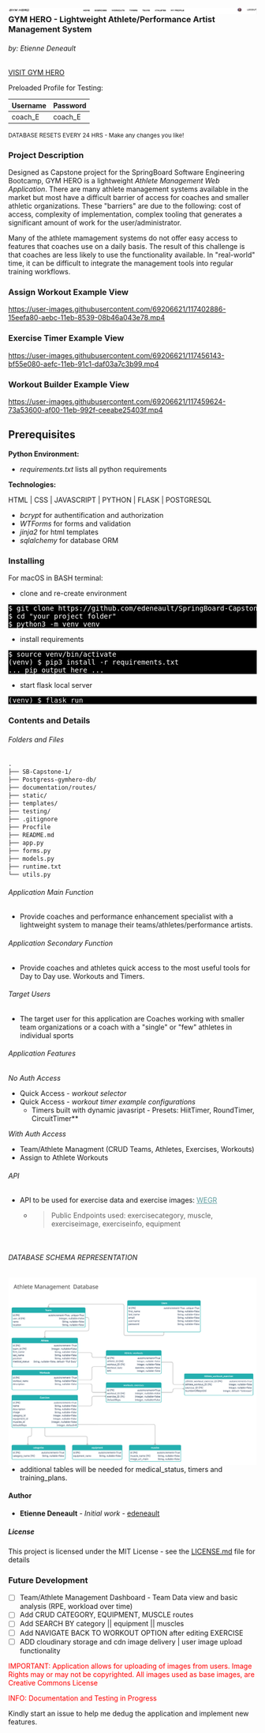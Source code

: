 <img src="./static/images/social-media-images/gym-hero-social-header.png"
     alt="DATABASE"
     style="float: left; margin-right: 10px;" />

### GYM HERO - Lightweight Athlete/Performance Artist Management System

###### by: Etienne Deneault

[VISIT GYM HERO](https://sb-gym-hero.herokuapp.com/)

Preloaded Profile for Testing:

| Username | Password |
| -------- | -------- |
| coach_E  | coach_E  |

<small>DATABASE RESETS EVERY 24 HRS - Make any changes you like!</small>

### Project Description

Designed as Capstone project for the SpringBoard Software Engineering Bootcamp, GYM HERO is a lightweight _Athlete Management Web Application_. There are many athlete management systems available in the market but most have a difficult barrier of access for coaches and smaller athletic organizations. These "barriers" are due to the following: cost of access, complexity of implementation, complex tooling that generates a significant amount of work for the user/administrator.

Many of the athlete mamagement systems do not offer easy access to features that coaches use on a daily basis. The result of this challenge is that coaches are less likely to use the functionality available. In "real-world" time, it can be difficult to integrate the management tools into regular training workflows.

### Assign Workout Example View

https://user-images.githubusercontent.com/69206621/117402886-15eefa80-aebc-11eb-8539-08b46a043e78.mp4

### Exercise Timer Example View

https://user-images.githubusercontent.com/69206621/117456143-bf55e080-aefc-11eb-91c1-daf03a7c3b99.mp4

### Workout Builder Example View

https://user-images.githubusercontent.com/69206621/117459624-73a53600-af00-11eb-992f-ceeabe25403f.mp4

## Prerequisites

**Python Environment:**

- _requirements.txt_ lists all python requirements

**Technologies:**

HTML | CSS | JAVASCRIPT | PYTHON | FLASK | POSTGRESQL

- _bcrypt_ for authentification and authorization
- _WTForms_ for forms and validation
- _jinja2_ for html templates
- _sqlalchemy_ for database ORM

### Installing

For macOS in BASH terminal:

- clone and re-create environment

<pre class="literal-block" style="background-color: black; color: white;">
$ <span class="cmd">git clone https://github.com/edeneault/SpringBoard-Capstone-1.git</span>
$ <span class="cmd">cd "your project folder"</span>
$ <span class="cmd">python3 -m venv venv</span>
</pre>
<div class="docutils container">

- install requirements

<pre class="literal-block" style="background-color: black; color: white;">
$ <span class="cmd">source venv/bin/activate</span>
(venv) $ <span class="cmd">pip3 install -r requirements.txt</span>
<span class="gray">... pip output here ...</span>
</pre>

- start flask local server

<pre class="literal-block" style="background-color: black; color: white;">
(venv) $ <span class="cmd">flask run</span>
</pre>

### Contents and Details

###### Folders and Files

```
.
├── SB-Capstone-1/
├── Postgress-gymhero-db/
├── documentation/routes/
├── static/
├── templates/
├── testing/
├── .gitignore
├── Procfile
├── README.md
├── app.py
├── forms.py
├── models.py
├── runtime.txt
└── utils.py

```

###### Application Main Function

- Provide coaches and performance enhancement specialist with a lightweight system to manage their teams/athletes/performance artists.

###### Application Secondary Function

- Provide coaches and athletes quick access to the most useful tools for Day to Day use. Workouts and Timers.

###### Target Users

- The target user for this application are Coaches working with smaller team organizations or a coach with a "single" or "few" athletes in individual sports

###### Application Features

_No Auth Access_

- Quick Access - _workout selector_
- Quick Access - _workout timer example configurations_
  - Timers built with dynamic javasript - Presets: HiitTimer, RoundTimer, CircuitTimer\*\*

_With Auth Access_

- Team/Athlete Managment (CRUD Teams, Athletes, Exercises, Workouts)
- Assign to Athlete Workouts

###### API

- API to be used for exercise data and exercise images: <a style="color: CadetBlue" href="https://wger.de/en/software/api">WEGR</a>
  - > Public Endpoints used:
    > exercisecategory, muscle, exerciseimage, exerciseinfo, equipment

<br>

###### DATABASE SCHEMA REPRESENTATION

<img src="./documentation/Database-Design-Capstone-1.png"
     alt="DATABASE"
     style="float: left; margin-right: 10px;" />

- additional tables will be needed for medical_status, timers and training_plans.

#### Author

- **Etienne Deneault** - _Initial work_ - [edeneault](https://github.com/edeneault)

##### License

This project is licensed under the MIT License - see the [LICENSE.md](LICENSE.md) file for details

### Future Development

- [ ] Team/Athlete Management Dashboard - Team Data view and basic analysis (RPE, workload over time)
- [ ] Add CRUD CATEGORY, EQUIPMENT, MUSCLE routes
- [ ] Add SEARCH BY category || equipment || muscles
- [ ] Add NAVIGATE BACK TO WORKOUT OPTION after editing EXERCISE
- [ ] ADD cloudinary storage and cdn image delivery | user image upload functionality

<p style="color: red;">IMPORTANT: Application allows for uploading of images from users.  Image Rights may or may not be copyrighted.  All images used as base images, are Creative Commons License </p>
<p style="color: red;">INFO:  Documentation and Testing in Progress</p>
<p style="color: dark-gray;">Kindly start an issue to help me dedug the application and implement new features.</p>
